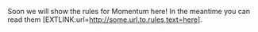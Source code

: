 Soon we will show the rules for Momentum here! In the meantime you can read them [EXTLINK:url=http://some.url.to.rules,text=here].